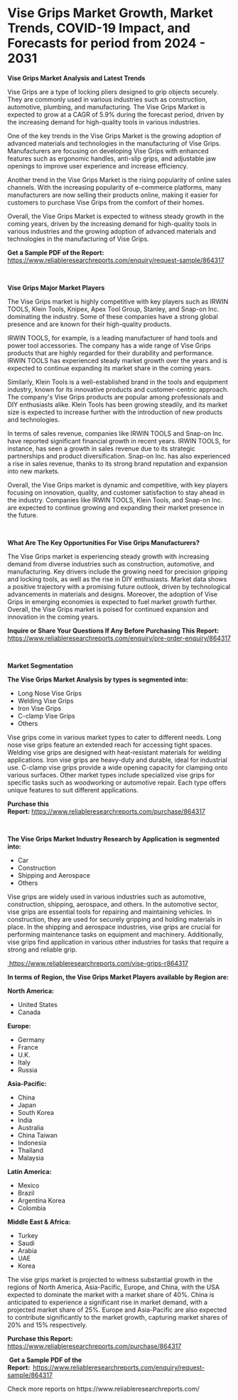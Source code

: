 <p><h1>Vise Grips Market Growth, Market Trends, COVID-19 Impact, and Forecasts for period from 2024 - 2031</h1></p><p><strong>Vise Grips Market Analysis and Latest Trends</strong></p>
<p><p>Vise Grips are a type of locking pliers designed to grip objects securely. They are commonly used in various industries such as construction, automotive, plumbing, and manufacturing. The Vise Grips Market is expected to grow at a CAGR of 5.9% during the forecast period, driven by the increasing demand for high-quality tools in various industries.</p><p>One of the key trends in the Vise Grips Market is the growing adoption of advanced materials and technologies in the manufacturing of Vise Grips. Manufacturers are focusing on developing Vise Grips with enhanced features such as ergonomic handles, anti-slip grips, and adjustable jaw openings to improve user experience and increase efficiency.</p><p>Another trend in the Vise Grips Market is the rising popularity of online sales channels. With the increasing popularity of e-commerce platforms, many manufacturers are now selling their products online, making it easier for customers to purchase Vise Grips from the comfort of their homes.</p><p>Overall, the Vise Grips Market is expected to witness steady growth in the coming years, driven by the increasing demand for high-quality tools in various industries and the growing adoption of advanced materials and technologies in the manufacturing of Vise Grips.</p></p>
<p><strong>Get a Sample PDF of the Report:&nbsp;</strong> <a href="https://www.reliableresearchreports.com/enquiry/request-sample/864317">https://www.reliableresearchreports.com/enquiry/request-sample/864317</a></p>
<p>&nbsp;</p>
<p><strong>Vise Grips Major Market Players</strong></p>
<p><p>The Vise Grips market is highly competitive with key players such as IRWIN TOOLS, Klein Tools, Knipex, Apex Tool Group, Stanley, and Snap-on Inc. dominating the industry. Some of these companies have a strong global presence and are known for their high-quality products.</p><p>IRWIN TOOLS, for example, is a leading manufacturer of hand tools and power tool accessories. The company has a wide range of Vise Grips products that are highly regarded for their durability and performance. IRWIN TOOLS has experienced steady market growth over the years and is expected to continue expanding its market share in the coming years.</p><p>Similarly, Klein Tools is a well-established brand in the tools and equipment industry, known for its innovative products and customer-centric approach. The company's Vise Grips products are popular among professionals and DIY enthusiasts alike. Klein Tools has been growing steadily, and its market size is expected to increase further with the introduction of new products and technologies.</p><p>In terms of sales revenue, companies like IRWIN TOOLS and Snap-on Inc. have reported significant financial growth in recent years. IRWIN TOOLS, for instance, has seen a growth in sales revenue due to its strategic partnerships and product diversification. Snap-on Inc. has also experienced a rise in sales revenue, thanks to its strong brand reputation and expansion into new markets.</p><p>Overall, the Vise Grips market is dynamic and competitive, with key players focusing on innovation, quality, and customer satisfaction to stay ahead in the industry. Companies like IRWIN TOOLS, Klein Tools, and Snap-on Inc. are expected to continue growing and expanding their market presence in the future.</p></p>
<p>&nbsp;</p>
<p><strong>What Are The Key Opportunities For Vise Grips Manufacturers?</strong></p>
<p><p>The Vise Grips market is experiencing steady growth with increasing demand from diverse industries such as construction, automotive, and manufacturing. Key drivers include the growing need for precision gripping and locking tools, as well as the rise in DIY enthusiasts. Market data shows a positive trajectory with a promising future outlook, driven by technological advancements in materials and designs. Moreover, the adoption of Vise Grips in emerging economies is expected to fuel market growth further. Overall, the Vise Grips market is poised for continued expansion and innovation in the coming years.</p></p>
<p><strong>Inquire or Share Your Questions If Any Before Purchasing This Report:</strong> <a href="https://www.reliableresearchreports.com/enquiry/pre-order-enquiry/864317">https://www.reliableresearchreports.com/enquiry/pre-order-enquiry/864317</a></p>
<p>&nbsp;</p>
<p><strong>Market Segmentation</strong></p>
<p><strong>The Vise Grips Market Analysis by types is segmented into:</strong></p>
<p><ul><li>Long Nose Vise Grips</li><li>Welding Vise Grips</li><li>Iron Vise Grips</li><li>C-clamp Vise Grips</li><li>Others</li></ul></p>
<p><p>Vise grips come in various market types to cater to different needs. Long nose vise grips feature an extended reach for accessing tight spaces. Welding vise grips are designed with heat-resistant materials for welding applications. Iron vise grips are heavy-duty and durable, ideal for industrial use. C-clamp vise grips provide a wide opening capacity for clamping onto various surfaces. Other market types include specialized vise grips for specific tasks such as woodworking or automotive repair. Each type offers unique features to suit different applications.</p></p>
<p><strong>Purchase this Report:&nbsp;</strong><a href="https://www.reliableresearchreports.com/purchase/864317">https://www.reliableresearchreports.com/purchase/864317</a></p>
<p>&nbsp;</p>
<p><strong>The Vise Grips Market Industry Research by Application is segmented into:</strong></p>
<p><ul><li>Car</li><li>Construction</li><li>Shipping and Aerospace</li><li>Others</li></ul></p>
<p><p>Vise grips are widely used in various industries such as automotive, construction, shipping, aerospace, and others. In the automotive sector, vise grips are essential tools for repairing and maintaining vehicles. In construction, they are used for securely gripping and holding materials in place. In the shipping and aerospace industries, vise grips are crucial for performing maintenance tasks on equipment and machinery. Additionally, vise grips find application in various other industries for tasks that require a strong and reliable grip.</p></p>
<p><a href="https://www.reliableresearchreports.com/vise-grips-r864317">&nbsp;https://www.reliableresearchreports.com/vise-grips-r864317</a></p>
<p><strong>In terms of Region, the Vise Grips Market Players available by Region are:</strong></p>
<p>
    <p> <strong> North America: </strong>
        <ul>
            <li>United States</li>
            <li>Canada</li>
        </ul>
        </p> 
    <p> <strong> Europe: </strong>
        <ul>
            <li>Germany</li>
            <li>France</li>
            <li>U.K.</li>
            <li>Italy</li>
            <li>Russia</li>
        </ul>
        </p> 
    <p> <strong> Asia-Pacific: </strong>
        <ul>
            <li>China</li>
            <li>Japan</li>
            <li>South Korea</li>
            <li>India</li>
            <li>Australia</li>
            <li>China Taiwan</li>
            <li>Indonesia</li>
            <li>Thailand</li>
            <li>Malaysia</li>
        </ul>
        </p> 
    <p> <strong> Latin America: </strong>
        <ul>
            <li>Mexico</li>
            <li>Brazil</li>
            <li>Argentina Korea</li>
            <li>Colombia</li>
        </ul>
        </p> 
    <p> <strong> Middle East & Africa: </strong>
        <ul>
            <li>Turkey</li>
            <li>Saudi</li>
            <li>Arabia</li>
            <li>UAE</li>
            <li>Korea</li>
        </ul>
    </p>
    </p>
<p><p>The vise grips market is projected to witness substantial growth in the regions of North America, Asia-Pacific, Europe, and China, with the USA expected to dominate the market with a market share of 40%. China is anticipated to experience a significant rise in market demand, with a projected market share of 25%. Europe and Asia-Pacific are also expected to contribute significantly to the market growth, capturing market shares of 20% and 15% respectively.</p></p>
<p><strong>Purchase this Report: </strong><a href="https://www.reliableresearchreports.com/purchase/864317">https://www.reliableresearchreports.com/purchase/864317</a></p>
<p>&nbsp;<strong>Get a Sample PDF of the Report:&nbsp;&nbsp;</strong><a href="https://www.reliableresearchreports.com/enquiry/request-sample/864317">https://www.reliableresearchreports.com/enquiry/request-sample/864317</a></p>
<p><strong></strong></p>
<p>Check more reports on https://www.reliableresearchreports.com/</p>